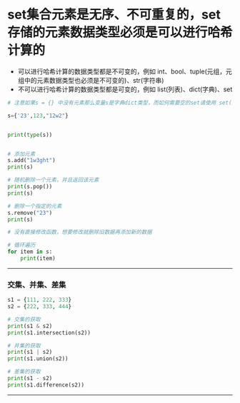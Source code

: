 # set集合元素是无序、不可重复的，set存储的元素数据类型必须是可以进行哈希计算的
- 可以进行哈希计算的数据类型都是不可变的，例如 int、bool、tuple(元组，元组中的元素数据类型也必须是不可变的)、str(字符串)
- 不可以进行哈希计算的数据类型都是可变的，例如 list(列表)、dict(字典)、set
~~~python
# 注意如果s = {} 中没有元素那么变量s是字典dict类型，而如何需要空的set请使用 set()函数

s={'23',123,"12w2"}


print(type(s))


# 添加元素
s.add("1w3ght")
print(s)

# 随机删除一个元素，并且返回该元素
print(s.pop())
print(s)

# 删除一个指定的元素
s.remove("23")
print(s)

# 没有直接修改函数，想要修改就删除旧数据再添加新的数据

# 循环遍历
for item in s:
    print(item)

~~~
---

### 交集、并集、差集
~~~python
s1 = {111, 222, 333}
s2 = {222, 333, 444}

# 交集的获取
print(s1 & s2)
print(s1.intersection(s2))

# 并集的获取
print(s1 | s2)
print(s1.union(s2))

# 差集的获取
print(s1 - s2)
print(s1.difference(s2))
~~~
---